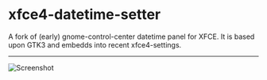 # xfce4-datetime-setter
A fork of (early) gnome-control-center datetime panel for XFCE. It is based upon
GTK3 and embedds into recent xfce4-settings.

----------------------------------------------
![Screenshot](https://user-images.githubusercontent.com/2571823/61160909-d34b7980-a501-11e9-9ac8-711d25583d94.png)

